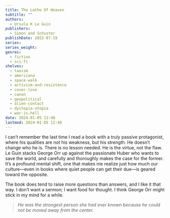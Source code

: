 ```yaml
---
title: The Lathe Of Heaven
subtitle: ""
authors:
  - Ursula K Le Guin
publishers:
  - Simon and Schuster
publishDate: 2022-07-19
series: 
series_weight: 
genres:
  - fiction
  - sci-fi
shelves:
  - taoism
  - americana
  - space-walk
  - activism-and-resistence
  - cover-love
  - canon
  - geopolitical
  - alien-contact
  - dystopia-utopia
  - war-is-hell
date: 2024-01-05 12:48
lastmod: 2024-01-05 12:48
---
```

I can’t remember the last time I read a book with a truly passive protagonist, where his qualities are not his weakness, but his strength. He doesn’t change who he is. There is no lesson needed. He is the virtue, not the flaw. Le Guin stacks George Orr up against the passionate Huber who wants to save the world, and carefully and thoroughly makes the case for the former. It’s a profound mental shift, one that makes me realize just how much our culture—even in books where quiet people can get their due—is geared toward the opposite.  
  
The book does tend to raise more questions than answers, and I like it that way. I don’t want a sermon; I want food for thought. I think George Orr might stick in my mind for a while.  

> _He was the strongest person she had ever known because he could not be moved away from the center._